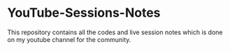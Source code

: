 # YouTube-Sessions-Notes
This repository contains all the codes and live session notes which is done on my youtube channel for the community.
